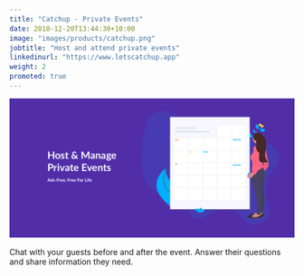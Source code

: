 ```yaml
---
title: "Catchup - Private Events"
date: 2018-12-20T13:44:30+10:00
image: "images/products/catchup.png"
jobtitle: "Host and attend private events"
linkedinurl: "https://www.letscatchup.app"
weight: 2
promoted: true
---
```


![Catchup](/images/products/catchup-banner.png)

Chat with your guests before and after the event. Answer their questions and share information they need. 
